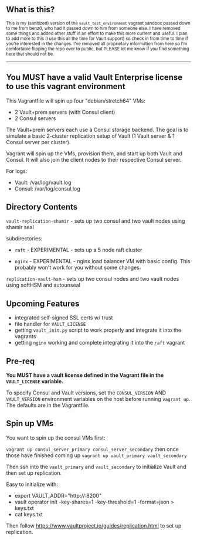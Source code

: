 ## What is this?

<sub>This is my (sanitized) version of the `vault_test_environment` vagrant sandbox passed down to me from benz0, who had it passed down to him from someone else. I have removed some things and added other stuff in an effort to make this more current and useful. I plan to add more to this (I use this all the time for Vault support) so check in from time to time if you're interested in the changes. I've removed all proprietary information from here so I'm comfortable flipping the repo over to public, but PLEASE let me know if you find something here that should not be. </sub>

---

## **You MUST have a valid Vault Enterprise license to use this vagrant environment**

This Vagrantfile will spin up four "debian/stretch64" VMs: 

* 2 Vault+prem servers (with Consul client)
* 2 Consul servers

The Vault+prem servers each use a Consul storage backend. The goal is to simulate a basic 2-cluster replication setup of Vault (1 Vault server & 1 Consul server per cluster).

Vagrant will spin up the VMs, provision them, and start up both Vault and Consul. It will also join the client nodes to their respective Consul server. 

For logs:

* Vault: /var/log/vault.log
* Consul: /var/log/consul.log

## Directory Contents

`vault-replication-shamir` - sets up two consul and two vault nodes using shamir seal

subdirectories:

* `raft` - EXPERIMENTAL - sets up a 5 node raft cluster 

* `nginx` - EXPERIMENTAL - nginx load balancer VM with basic config. This probably won't work for you without some changes. 

`replication-vault-hsm` - sets up two consul nodes and two vault nodes using softHSM and autounseal 


## Upcoming Features 

- integrated self-signed SSL certs w/ trust
- file handler for `VAULT_LICENSE`
- getting `vault_init.py` script to work properly and integrate it into the vagrants
- getting `nginx` working and complete integrating it into the `raft` vagrant 

## Pre-req

**You MUST have a vault license defined in the Vagrant file in the `VAULT_LICENSE` variable.**

To specify Consul and Vault versions, set the `CONSUL_VERSION` AND `VAULT_VERSION` environment variables on the host before running `vagrant up`. The defaults are in the Vagrantfile. 

## Spin up VMs

You want to spin up the consul VMs first: 

`vagrant up consul_server_primary consul_server_secondary` 
then once those have finished coming up 
`vagrant up vault_primary vault_secondary` 

Then ssh into the `vault_primary` and `vault_secondary` to initialize Vault and then set up replication. 

Easy to initialize with:

- export VAULT_ADDR="http://:8200"
- vault operator init -key-shares=1 -key-threshold=1 -format=json > keys.txt
- cat keys.txt

Then follow https://www.vaultproject.io/guides/replication.html to set up replication.
